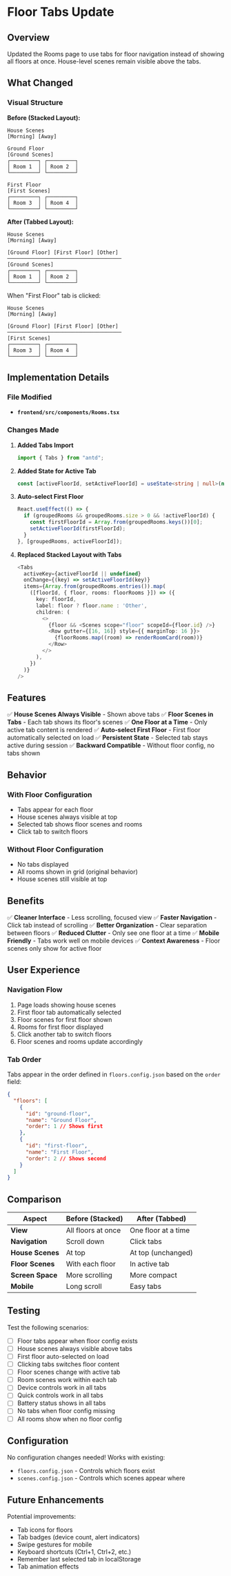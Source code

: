 # Floor Tabs Update

## Overview

Updated the Rooms page to use tabs for floor navigation instead of showing all floors at once. House-level scenes remain visible above the tabs.

## What Changed

### Visual Structure

**Before (Stacked Layout):**

```
House Scenes
[Morning] [Away]

Ground Floor
[Ground Scenes]
┌─────────┐ ┌─────────┐
│ Room 1  │ │ Room 2  │
└─────────┘ └─────────┘

First Floor
[First Scenes]
┌─────────┐ ┌─────────┐
│ Room 3  │ │ Room 4  │
└─────────┘ └─────────┘
```

**After (Tabbed Layout):**

```
House Scenes
[Morning] [Away]

[Ground Floor] [First Floor] [Other]
─────────────────────────────────────
[Ground Scenes]
┌─────────┐ ┌─────────┐
│ Room 1  │ │ Room 2  │
└─────────┘ └─────────┘
```

When "First Floor" tab is clicked:

```
House Scenes
[Morning] [Away]

[Ground Floor] [First Floor] [Other]
─────────────────────────────────────
[First Scenes]
┌─────────┐ ┌─────────┐
│ Room 3  │ │ Room 4  │
└─────────┘ └─────────┘
```

## Implementation Details

### File Modified

- **`frontend/src/components/Rooms.tsx`**

### Changes Made

1. **Added Tabs Import**

   ```typescript
   import { Tabs } from "antd";
   ```

2. **Added State for Active Tab**

   ```typescript
   const [activeFloorId, setActiveFloorId] = useState<string | null>(null);
   ```

3. **Auto-select First Floor**

   ```typescript
   React.useEffect(() => {
     if (groupedRooms && groupedRooms.size > 0 && !activeFloorId) {
       const firstFloorId = Array.from(groupedRooms.keys())[0];
       setActiveFloorId(firstFloorId);
     }
   }, [groupedRooms, activeFloorId]);
   ```

4. **Replaced Stacked Layout with Tabs**
   ```typescript
   <Tabs
     activeKey={activeFloorId || undefined}
     onChange={(key) => setActiveFloorId(key)}
     items={Array.from(groupedRooms.entries()).map(
       ([floorId, { floor, rooms: floorRooms }]) => ({
         key: floorId,
         label: floor ? floor.name : 'Other',
         children: (
           <>
             {floor && <Scenes scope="floor" scopeId={floor.id} />}
             <Row gutter={[16, 16]} style={{ marginTop: 16 }}>
               {floorRooms.map((room) => renderRoomCard(room))}
             </Row>
           </>
         ),
       })
     )}
   />
   ```

## Features

✅ **House Scenes Always Visible** - Shown above tabs
✅ **Floor Scenes in Tabs** - Each tab shows its floor's scenes
✅ **One Floor at a Time** - Only active tab content is rendered
✅ **Auto-select First Floor** - First floor automatically selected on load
✅ **Persistent State** - Selected tab stays active during session
✅ **Backward Compatible** - Without floor config, no tabs shown

## Behavior

### With Floor Configuration

- Tabs appear for each floor
- House scenes always visible at top
- Selected tab shows floor scenes and rooms
- Click tab to switch floors

### Without Floor Configuration

- No tabs displayed
- All rooms shown in grid (original behavior)
- House scenes still visible at top

## Benefits

✅ **Cleaner Interface** - Less scrolling, focused view
✅ **Faster Navigation** - Click tab instead of scrolling
✅ **Better Organization** - Clear separation between floors
✅ **Reduced Clutter** - Only see one floor at a time
✅ **Mobile Friendly** - Tabs work well on mobile devices
✅ **Context Awareness** - Floor scenes only show for active floor

## User Experience

### Navigation Flow

1. Page loads showing house scenes
2. First floor tab automatically selected
3. Floor scenes for first floor shown
4. Rooms for first floor displayed
5. Click another tab to switch floors
6. Floor scenes and rooms update accordingly

### Tab Order

Tabs appear in the order defined in `floors.config.json` based on the `order` field:

```json
{
  "floors": [
    {
      "id": "ground-floor",
      "name": "Ground Floor",
      "order": 1 // Shows first
    },
    {
      "id": "first-floor",
      "name": "First Floor",
      "order": 2 // Shows second
    }
  ]
}
```

## Comparison

| Aspect           | Before (Stacked)   | After (Tabbed)      |
| ---------------- | ------------------ | ------------------- |
| **View**         | All floors at once | One floor at a time |
| **Navigation**   | Scroll down        | Click tabs          |
| **House Scenes** | At top             | At top (unchanged)  |
| **Floor Scenes** | With each floor    | In active tab       |
| **Screen Space** | More scrolling     | More compact        |
| **Mobile**       | Long scroll        | Easy tabs           |

## Testing

Test the following scenarios:

- [ ] Floor tabs appear when floor config exists
- [ ] House scenes always visible above tabs
- [ ] First floor auto-selected on load
- [ ] Clicking tabs switches floor content
- [ ] Floor scenes change with active tab
- [ ] Room scenes work within each tab
- [ ] Device controls work in all tabs
- [ ] Quick controls work in all tabs
- [ ] Battery status shows in all tabs
- [ ] No tabs when floor config missing
- [ ] All rooms show when no floor config

## Configuration

No configuration changes needed! Works with existing:

- `floors.config.json` - Controls which floors exist
- `scenes.config.json` - Controls which scenes appear where

## Future Enhancements

Potential improvements:

- Tab icons for floors
- Tab badges (device count, alert indicators)
- Swipe gestures for mobile
- Keyboard shortcuts (Ctrl+1, Ctrl+2, etc.)
- Remember last selected tab in localStorage
- Tab animation effects
